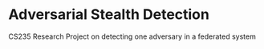 # Adversarial Stealth Detection
 CS235 Research Project on detecting one adversary in a federated system
